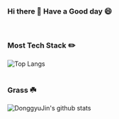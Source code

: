 ### Hi there 👋 Have a Good day 😄
<br/>

### Most Tech Stack ✏️
![Top Langs](https://github-readme-stats.vercel.app/api/top-langs/?username=DonggyuJin&layout=compact&theme=tokyonight)
<br/>
<br/>

### Grass ☘️
![DonggyuJin's github stats](https://github-readme-stats.vercel.app/api?username=DonggyuJin&show_icons=true&theme=tokyonight)

